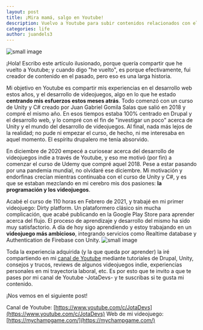 ```yaml
---
layout: post
title: ¡Mira mamá, salgo en Youtube!
description: Vuelvo a Youtube para subir contenidos relacionados con el desarrollo web y de videojuegos.
categories: life
author: juandels3
---
```


![small image]({{site.baseurl}}/images/yt_1200.png)

¡Hola! Escribo este artículo ilusionado, porque quería compartir que he vuelto a Youtube; y cuando digo "he vuelto", es porque efectivamente, fui creador de contenido en el pasado, pero eso es una larga historia.

Mi objetivo en Youtube es compartir mis experiencias en el desarrollo web estos años, y el desarrollo de videojuegos, algo en lo que he estado **centrando mis esfuerzos estos meses atrás**.
Todo comenzó con un curso de Unity y C# creado por Juan Gabriel Gomila Salas que salió en 2018 y compré el mismo año. En esos tiempos estaba 100% centrado en Drupal y el desarrollo web, y lo compré con el fin de "investigar un poco" acerca de Unity y el mundo del desarrollo de videojuegos. Al final, nada más lejos de la realidad; no pude ni empezar el curso, de hecho, ni me interesaba en aquel momento. El espíritu drupalero me tenía absorvido. 

En diciembre de 2020 empecé a curiosear acerca del desarrollo de videojuegos indie a través de Youtube, y eso me motivó (por fin) a comenzar el curso de Udemy que compré aquel 2018. Pese a estar pasando por una pandemia mundial, no olvidaré ese diciembre. Mi motivación y endorfinas crecían mientras continuaba con el curso de Unity y C#, y es que se estaban mezclando en mi cerebro mis dos pasiones: **la programación y los videojuegos**.

Acabé el curso de 110 horas en Febrero de 2021, y trabajé en mi primer videojuego: Dirty platform. Un plataformero clásico sin mucha complicación, que acabé publicando en la Google Play Store para aprender acerca del flujo. El proceso de aprendizaje y desarrollo del mismo ha sido muy satisfactorio. A día de hoy sigo aprendiendo y estoy trabajando en un **videojuego más ambicioso**, integrando servicios como Realtime database y Authentication de Firebase con Unity.
![small image]({{site.baseurl}}/images/mychamp.jpg) 

Toda la experiencia adquirida (y la que queda por aprender) la iré compartiendo en mi [canal de Youtube](https://www.youtube.com/c/JotaDevs/) mediante tutoriales de Drupal, Unity, consejos y trucos, reviews de algunos videojuegos indie, experiencias personales en mi trayectoria laboral, etc. Es por esto que te invito a que te pases por mi canal de Youtube -JotaDevs- y te suscribas si te gusta mi contenido.

¡Nos vemos en el siguiente post!

Canal de Youtube: [https://www.youtube.com/c/JotaDevs](https://www.youtube.com/c/JotaDevs)
Web de mi videojuego: [https://mychampgame.com/](https://mychampgame.com/) 